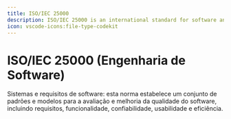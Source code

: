 ```yaml
---
title: ISO/IEC 25000
description: ISO/IEC 25000 is an international standard for software and systems engineering.
icon: vscode-icons:file-type-codekit
---
```


# ISO/IEC 25000 (Engenharia de Software)

Sistemas e requisitos de software: esta norma estabelece um conjunto de padrões e modelos para a avaliação e melhoria da qualidade do software, incluindo requisitos, funcionalidade, confiabilidade, usabilidade e eficiência.